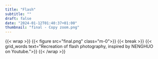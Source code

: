 ```yaml
---
title: "Flash"
subtitle: ""
draft: false
date: "2024-01-12T01:40:37+01:00"
thumbnail: "final - Copy zoom.png"
---
```

{{< wrap >}}
{{< figure src="final.png" class="m-0">}}
{{< break >}}
{{< grid_words text="Recreation of flash photography, inspired by NENGHUO on Youtube.">}}
{{< /wrap >}}